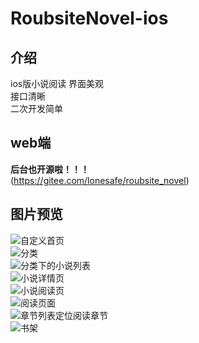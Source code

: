 # RoubsiteNovel-ios

## 介绍
ios版小说阅读
界面美观  
接口清晰  
二次开发简单  
##  web端
**后台也开源啦！！！**  
(https://gitee.com/lonesafe/roubsite_novel)
##  图片预览
![自定义首页](https://images.gitee.com/uploads/images/2020/1023/094800_733a6aa1_415965.jpeg "1.jpg")  
![分类](https://images.gitee.com/uploads/images/2020/1023/094831_a4f45bc5_415965.jpeg "2.jpg")  
![分类下的小说列表](https://images.gitee.com/uploads/images/2020/1023/094859_9f515574_415965.jpeg "3.jpg")  
![小说详情页](https://images.gitee.com/uploads/images/2020/1023/094921_58c0a78b_415965.jpeg "4.jpg")  
![小说阅读页](https://images.gitee.com/uploads/images/2020/1023/094942_58dc2e6c_415965.jpeg "5.jpg")  
![阅读页面](https://images.gitee.com/uploads/images/2020/1023/095001_bb7d3349_415965.jpeg "6.jpg")  
![章节列表定位阅读章节](https://images.gitee.com/uploads/images/2020/1023/095033_7f2f30f3_415965.jpeg "7.jpg")  
![书架](https://images.gitee.com/uploads/images/2020/1023/095112_cefa789e_415965.jpeg "8.jpg")  